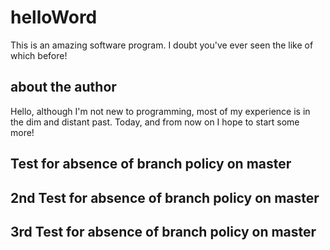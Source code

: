 # helloWord
This is an amazing software program. I doubt you've ever seen the like of which before!
## about the author
Hello, although I'm not new to programming, most of my experience is in the dim and distant past. 
Today, and from now on I hope to start some more!

## Test for absence of branch policy on master

## 2nd Test for absence of branch policy on master

## 3rd Test for absence of branch policy on master
